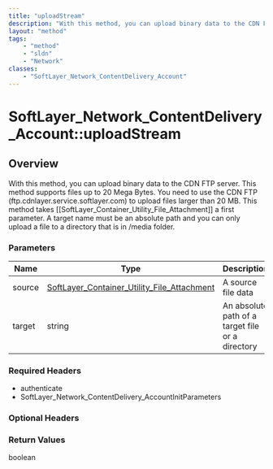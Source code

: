 ```yaml
---
title: "uploadStream"
description: "With this method, you can upload binary data to the CDN FTP server.  This method supports files up to 20 Mega Bytes. You... "
layout: "method"
tags:
    - "method"
    - "sldn"
    - "Network"
classes:
    - "SoftLayer_Network_ContentDelivery_Account"
---
```

# SoftLayer_Network_ContentDelivery_Account::uploadStream
## Overview 
With this method, you can upload binary data to the CDN FTP server.  This method supports files up to 20 Mega Bytes. You need to use the CDN FTP (ftp.cdnlayer.service.softlayer.com) to upload files larger than 20 MB.  This method takes [[SoftLayer_Container_Utility_File_Attachment]] a first parameter. A target name must be an absolute path and you can only upload a file to a directory that is in /media folder. 

### Parameters 
|Name | Type | Description |
| --- | --- | --- |
|source| <a href='/reference/datatypes/SoftLayer_Container_Utility_File_Attachment'>SoftLayer_Container_Utility_File_Attachment </a>| A source file data|
|target| string| An absolute path of a target file or a directory|


### Required Headers
* authenticate
* SoftLayer_Network_ContentDelivery_AccountInitParameters

### Optional Headers

### Return Values
boolean
